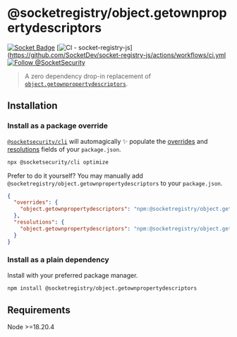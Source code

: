 # @socketregistry/object.getownpropertydescriptors

[![Socket Badge](https://socket.dev/api/badge/npm/package/@socketregistry/object.getownpropertydescriptors)](https://socket.dev/npm/package/@socketregistry/object.getownpropertydescriptors)
[![CI - socket-registry-js](https://github.com/SocketDev/socket-registry-js/actions/workflows/ci.yml/badge.svg)](https://github.com/SocketDev/socket-registry-js/actions/workflows/ci.yml
[![Follow @SocketSecurity](https://img.shields.io/twitter/follow/SocketSecurity?style=social)](https://twitter.com/SocketSecurity)

> A zero dependency drop-in replacement of
> [`object.getownpropertydescriptors`](https://www.npmjs.com/package/object.getownpropertydescriptors).

## Installation

### Install as a package override

[`@socketsecurity/cli`](https://www.npmjs.com/package/@socketsecurity/cli) will
automagically :sparkles: populate the
[overrides](https://docs.npmjs.com/cli/v9/configuring-npm/package-json#overrides)
and [resolutions](https://yarnpkg.com/configuration/manifest#resolutions) fields
of your `package.json`.

```sh
npx @socketsecurity/cli optimize
```

Prefer to do it yourself? You may manually add
`@socketregistry/object.getownpropertydescriptors` to your `package.json`.

```json
{
  "overrides": {
    "object.getownpropertydescriptors": "npm:@socketregistry/object.getownpropertydescriptors@^1"
  },
  "resolutions": {
    "object.getownpropertydescriptors": "npm:@socketregistry/object.getownpropertydescriptors@^1"
  }
}
```

### Install as a plain dependency

Install with your preferred package manager.

```sh
npm install @socketregistry/object.getownpropertydescriptors
```

## Requirements

Node &gt;=18.20.4
